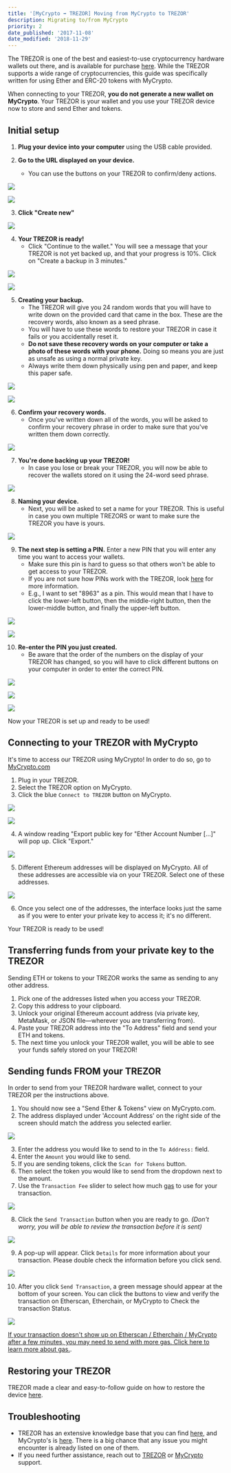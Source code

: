 ```yaml
---
title: '[MyCrypto ➡ TREZOR] Moving from MyCrypto to TREZOR'
description: Migrating to/from MyCrypto
priority: 2
date_published: '2017-11-08'
date_modified: '2018-11-29'
---
```


The TREZOR is one of the best and easiest-to-use cryptocurrency hardware wallets out there, and is available for purchase [here](https://shop.trezor.io/?offer_id=10&aff_id=1735). While the TREZOR supports a wide range of cryptocurrencies, this guide was specifically written for using Ether and ERC-20 tokens with MyCrypto.

When connecting to your TREZOR, **you do not generate a new wallet on MyCrypto**. Your TREZOR is your wallet and you use your TREZOR device now to store and send Ether and tokens.

## Initial setup

1. **Plug your device into your computer** using the USB cable provided.

2. **Go to the URL displayed on your device.**
   * You can use the buttons on your TREZOR to confirm/deny actions.
   
![](https://i.imgur.com/3krRHps.jpg)

![](https://i.imgur.com/ecjTCuI.png)

3. **Click "Create new"**

![](https://i.imgur.com/6Fhylzj.png)

4. **Your TREZOR is ready!**
   * Click "Continue to the wallet." You will see a message that your TREZOR is not yet backed up, and that your progress is 10%. Click on "Create a backup in 3 minutes."
    
![](https://i.imgur.com/MWiq7yl.png)

![](https://i.imgur.com/dNjM19g.png)

5. **Creating your backup.**
   * The TREZOR will give you 24 random words that you will have to write down on the provided card that came in the box. These are the recovery words, also known as a seed phrase.
   * You will have to use these words to restore your TREZOR in case it fails or you accidentally reset it.
   * **Do not save these recovery words on your computer or take a photo of these words with your phone.** Doing so means you are just as unsafe as using a normal private key.
   * Always write them down physically using pen and paper, and keep this paper safe.
    
![](https://i.imgur.com/46cTldk.png)

![](https://i.imgur.com/27wfOOI.jpg)

6. **Confirm your recovery words.**
   * Once you've written down all of the words, you will be asked to confirm your recovery phrase in order to make sure that you've written them down correctly.

![](https://i.imgur.com/pEA00nN.png)

7. **You're done backing up your TREZOR!**
   * In case you lose or break your TREZOR, you will now be able to recover the wallets stored on it using the 24-word seed phrase.

![](https://i.imgur.com/eGeMpFF.png)

8. **Naming your device.**
   * Next, you will be asked to set a name for your TREZOR. This is useful in case you own multiple TREZORS or want to make sure the TREZOR you have is yours.
    
![](https://i.imgur.com/3DxaxuN.png)

9. **The next step is setting a PIN.** Enter a new PIN that you will enter any time you want to access your wallets.
   * Make sure this pin is hard to guess so that others won't be able to get access to your TREZOR.
   * If you are not sure how PINs work with the TREZOR, look [here](http://doc.satoshilabs.com/trezor-user/enteringyourpin.html) for more information.
   * E.g., I want to set "8963" as a pin. This would mean that I have to click the lower-left button, then the middle-right button, then the lower-middle button, and finally the upper-left button.
    
![](https://i.imgur.com/8APMGG1.png)

![](https://i.imgur.com/A6zBzI3.jpg)

10. **Re-enter the PIN you just created.**
    * Be aware that the order of the numbers on the display of your TREZOR has changed, so you will have to click different buttons on your computer in order to enter the correct PIN.

![](https://i.imgur.com/jCWKVML.jpg)

![](https://i.imgur.com/Q2W4pup.png)

![](https://i.imgur.com/j7fdU1l.png)

Now your TREZOR is set up and ready to be used!

## Connecting to your TREZOR with MyCrypto

It's time to access our TREZOR using MyCrypto! In order to do so, go to [MyCrypto.com](https://mycrypto.com/)

1. Plug in your TREZOR.
2. Select the TREZOR option on MyCrypto.
3. Click the blue `Connect to TREZOR` button on MyCrypto.

![](https://i.imgur.com/sbtmPkz.png)

![](https://i.imgur.com/0DYJzXJ.png)

4. A window reading "Export public key for "Ether Account Number [...]" will pop up. Click "Export."

![](https://i.imgur.com/pGcr5Vx.png)

5. Different Ethereum addresses will be displayed on MyCrypto. All of these addresses are accessible via on your TREZOR. Select one of these addresses.

![](https://i.imgur.com/d9ekI6V.png)

6. Once you select one of the addresses, the interface looks just the same as if you were to enter your private key to access it; it's no different.

Your TREZOR is ready to be used!

## Transferring funds from your private key to the TREZOR

Sending ETH or tokens to your TREZOR works the same as sending to any other address.

1. Pick one of the addresses listed when you access your TREZOR.
2. Copy this address to your clipboard.
3. Unlock your original Ethereum account address (via private key, MetaMask, or JSON file—wherever you are transferring from).
4. Paste your TREZOR address into the "To Address" field and send your ETH and tokens.
5. The next time you unlock your TREZOR wallet, you will be able to see your funds safely stored on your TREZOR!

## Sending funds FROM your TREZOR

In order to send from your TREZOR hardware wallet, connect to your TREZOR per the instructions above.

1. You should now see a "Send Ether & Tokens" view on MyCrypto.com.
2. The address displayed under 'Account Address' on the right side of the screen should match the address you selected earlier.

![](https://i.imgur.com/6TMYHBC.png)

3. Enter the address you would like to send to in the `To Address:` field.
4. Enter the `Amount` you would like to send.
5. If you are sending tokens, click the `Scan for Tokens` button.
6. Then select the token you would like to send from the dropdown next to the amount.
7. Use the `Transaction Fee` slider to select how much [gas](https://support.mycrypto.com/gas/what-is-gas-ethereum.html) to use for your transaction.

![](https://i.imgur.com/KteZ6QV.png)

8. Click the `Send Transaction` button when you are ready to go. *(Don't worry, you will be able to review the transaction before it is sent)*

![](https://i.imgur.com/ehmhdcG.png)

9. A pop-up will appear. Click `Details` for more information about your transaction. Please double check the information before you click send.

![](https://i.imgur.com/0tvFXdy.png)

10. After you click `Send Transaction`, a green message should appear at the bottom of your screen. You can click the buttons to view and verify the transaction on Etherscan, Etherchain, or MyCrypto to Check the transaction Status.

![](https://i.imgur.com/VaY7g4h.png)

[If your transaction doesn't show up on Etherscan / Etherchain / MyCrypto after a few minutes, you may need to send with more gas. Click here to learn more about gas.](https://support.mycrypto.com/gas/).

## Restoring your TREZOR

TREZOR made a clear and easy-to-follow guide on how to restore the device [here](https://doc.satoshilabs.com/trezor-user/recovery.html).

## Troubleshooting

* TREZOR has an extensive knowledge base that you can find [here](https://trezor.io/support/), and MyCrypto's is [here](https://support.mycrypto.com/). There is a big chance that any issue you might encounter is already listed on one of them.
* If you need further assistance, reach out to [TREZOR](https://satoshilabs.kayako.com/conversation/new/2) or [MyCrypto](https://support.mycrypto.com/form/) support.
